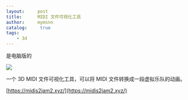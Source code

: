 ```yaml
---
layout:     post
title:      MIDI 文件可视化工具
author:     mymsnn
catalog: 	 true
tags:
    - 3d
---
```

是电脑版的

![](https://pic.imgdb.cn/item/66c09b71d9c307b7e9533325.png)

一个 3D MIDI 文件可视化工具，可以将 MIDI 文件转换成一段虚拟乐队的动画。

[https://midis2jam2.xyz/](https://midis2jam2.xyz/)





